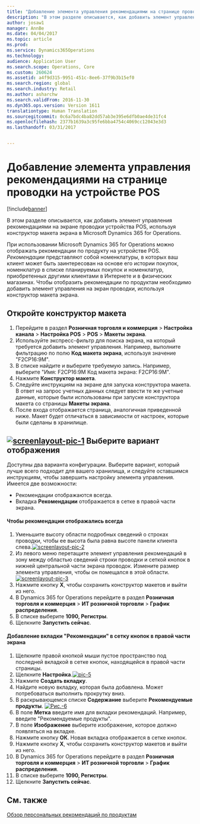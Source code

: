 ```yaml
---
title: "Добавление элемента управления рекомендациями на странице проводки на устройстве POS"
description: "В этом разделе описывается, как добавить элемент управления рекомендациями на экране проводки устройства POS, используя конструктор макета экрана в Microsoft Dynamics 365 for Operations."
author: josaw1
manager: AnnBe
ms.date: 04/04/2017
ms.topic: article
ms.prod: 
ms.service: Dynamics365Operations
ms.technology: 
audience: Application User
ms.search.scope: Operations, Core
ms.custom: 260624
ms.assetid: a4f9d315-9951-451c-8ee6-37f9b3b15ef0
ms.search.region: global
ms.search.industry: Retail
ms.author: asharchw
ms.search.validFrom: 2016-11-30
ms.dyn365.ops.version: Version 1611
translationtype: Human Translation
ms.sourcegitcommit: 0c6a7bdc4ba82dd57ab3e395e6dfb0ae4de31fc4
ms.openlocfilehash: 2377b1639a3c95fe6bba4754c4069cc12043e3d3
ms.lasthandoff: 03/31/2017


---
```


# <a name="add-a-recommendations-control-to-the-transaction-page-on-a-pos-device"></a>Добавление элемента управления рекомендациями на странице проводки на устройстве POS

[!include[banner](includes/banner.md)]


В этом разделе описывается, как добавить элемент управления рекомендациями на экране проводки устройства POS, используя конструктор макета экрана в Microsoft Dynamics 365 for Operations.

При использовании Microsoft Dynamics 365 for Operations можно отображать рекомендации по продукту на устройстве POS. *Рекомендации* представляют собой номенклатуры, в которых ваш клиент может быть заинтересован на основе его истории покупок, номенклатур в списке планируемых покупок и номенклатур, приобретенных другими клиентами в Интернете и в физических магазинах. Чтобы отобразить рекомендации по продуктам необходимо добавить элемент управления на экран проводки, используя конструктор макета экрана.

## <a name="open-layout-designer"></a>Откройте конструктор макета
1.  Перейдите в раздел **Розничная торговля и коммерция** &gt; **Настройка канала** &gt; **Настройка POS** &gt; **POS** &gt; **Макеты экрана**.
2.  Используйте экспресс-фильтр для поиска экрана, на который требуется добавить элемент управления. Например, выполните фильтрацию по полю **Код макета экрана**, используя значение "F2CP16:9M".
3.  В списке найдите и выберите требуемую запись. Например, выберите "Имя: F2CP16:9M Код макета экрана: F2CP16:9M".
4.  Нажмите **Конструктор макета**.
5.  Следуйте инструкциям на экране для запуска конструктора макета. В ответ на запрос учетных данных следует ввести те же учетные данные, которые были использованы при запуске конструктора макета со страницы **Макеты экрана**.
6.  После входа отображается страница, аналогичная приведенной ниже. Макет будет отличаться в зависимости от настроек, которые были сделаны в хранилище.

[![screenlayout-pic-1](./media/screenlayout-pic-1.png)](./media/screenlayout-pic-1.png) Выберите вариант отображения
-----------------------

Доступны два варианта конфигурации. Выберите вариант, который лучше всего подходит для вашего хранилища, и следуйте оставшимся инструкциям, чтобы завершить настройку элемента управления. Имеется две возможности:
-   Рекомендации отображаются всегда.
-   Вкладка **Рекомендации** отображается в сетке в правой части экрана.

#### <a name="to-make-recommendations-always-visible"></a>Чтобы рекомендации отображались всегда

1.  Уменьшите высоту области подробных сведений о строках проводки, чтобы ее высота была равна высоте панели клиента слева.[](./media/pic-2.png)[![screenlayout-pic-2](./media/screenlayout-pic-2.png)](./media/screenlayout-pic-2.png)
2.  Из левого меню перетащите элемент управления рекомендаций в зону между областью сведений строки проводки и сеткой кнопок в нижней центральной части экрана проводок. Измените размер элемента управления, чтобы он помещался в этой области.[](./media/pic-3.png)[![screenlayout-pic-3](./media/screenlayout-pic-3.png)](./media/screenlayout-pic-3.png)
3.  Нажмите кнопку **X**, чтобы сохранить конструктор макетов и выйти из него.
4.  В Dynamics 365 for Operations перейдите в раздел **Розничная торговля и коммерция** &gt; **ИТ розничной торговли** &gt; **График распределения**.
5.  В списке выберите **1090, Регистры**.
6.  Щелкните **Запустить сейчас**.

#### <a name="to-add-a-recommendations-tab-to-the-button-grid-on-the-right-side-of-the-screen"></a>Добавление вкладки "Рекомендации" в сетку кнопок в правой части экрана

1.  Щелкните правой кнопкой мыши пустое пространство под последней вкладкой в сетке кнопок, находящейся в правой части страницы.
2.  Щелкните **Настройка**.[![pic-5](./media/pic-5.png)](./media/pic-5.png)
3.  Нажмите **Создать вкладку**.
4.  Найдите новую вкладку, которая была добавлена. Может потребоваться выполнить прокрутку вниз.
5.  В раскрывающемся списке **Содержание** выберите **Рекомендуемые продукты**. [![Рис.-6](./media/pic-6.png)](./media/pic-6.png)
6.  В поле **Метка** введите имя для вкладки рекомендаций. Например, введите "Рекомендуемые продукты".
7.  В поле **Изображение** выберите изображение, которое должно появляться на вкладке.
8.  Нажмите кнопку **ОК**. Новая вкладка отображается в сетке кнопок.
9.  Нажмите кнопку **X**, чтобы сохранить конструктор макетов и выйти из него.
10. В Dynamics 365 for Operations перейдите в раздел **Розничная торговля и коммерция** &gt; **ИТ розничной торговли** &gt; **График распределения**.
11. В списке выберите **1090, Регистры**.
12. Щелкните **Запустить сейчас**.


<a name="see-also"></a>См. также
--------

[Обзор персональных рекомендаций по продуктам](personalized-product-recommendations.md)




